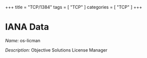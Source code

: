 +++
title = "TCP/1384"
tags = [ "TCP" ]
categories = [ "TCP" ]
+++

# IANA Data

_Name:_ os-licman

_Description:_ Objective Solutions License Manager

